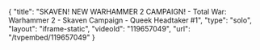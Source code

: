 {
    "title": "SKAVEN! NEW WARHAMMER 2 CAMPAIGN! - Total War: Warhammer 2 - Skaven Campaign - Queek Headtaker #1",
    "type": "solo",
    "layout": "iframe-static",
    "videoId": "119657049",
    "url": "\/tvpembed\/119657049"
}